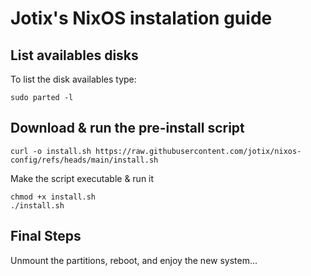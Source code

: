 # Jotix's NixOS instalation guide

## List availables disks
To list the disk availables type:

    sudo parted -l

## Download & run the pre-install script
    
	curl -o install.sh https://raw.githubusercontent.com/jotix/nixos-config/refs/heads/main/install.sh

Make the script executable & run it

	chmod +x install.sh
	./install.sh

## Final Steps

Unmount the partitions, reboot, and enjoy the new system...

